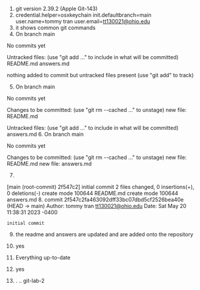 1. git version 2.39.2 (Apple Git-143)
2. credential.helper=osxkeychain init.defaultbranch=main user.name=tommy tran user.email=tt130021@ohio.edu
3. it shows common git commands
4. On branch main

No commits yet

Untracked files:
  (use "git add <file>..." to include in what will be committed)
	README.md
	answers.md

nothing added to commit but untracked files present (use "git add" to track)

5. On branch main

No commits yet

Changes to be committed:
  (use "git rm --cached <file>..." to unstage)
	new file:   README.md

Untracked files:
  (use "git add <file>..." to include in what will be committed)
	answers.md
6. On branch main

No commits yet

Changes to be committed:
  (use "git rm --cached <file>..." to unstage)
	new file:   README.md
	new file:   answers.md

7.
[main (root-commit) 2f547c2] initial commit
 2 files changed, 0 insertions(+), 0 deletions(-)
 create mode 100644 README.md
 create mode 100644 answers.md
 8. commit 2f547c2fa463092dff33bc07dbd5cf2526bea40e (HEAD -> main)
Author: tommy tran <tt130021@ohio.edu>
Date:   Sat May 20 11:38:31 2023 -0400

    initial commit
9. the readme and answers are updated and are added onto the repository

10. yes 

11. Everything up-to-date
12. yes
13. .		..		git-lab-2
